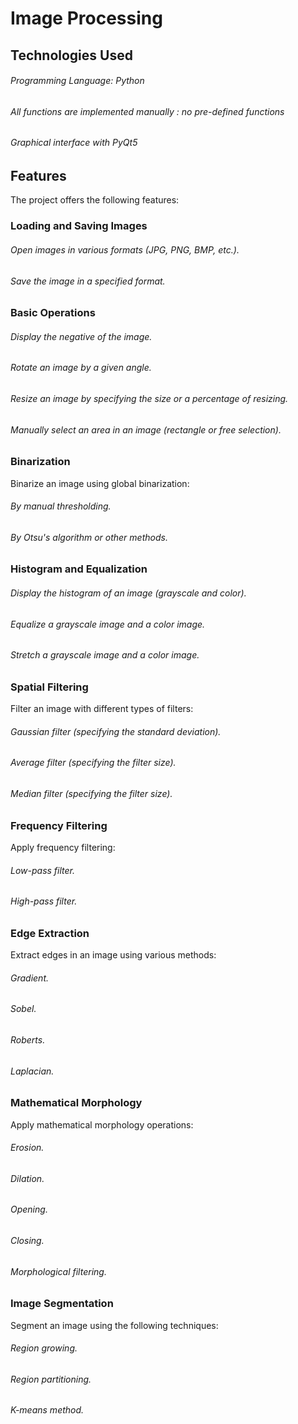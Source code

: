 # Image Processing

## Technologies Used
###### Programming Language: Python  
###### All functions are implemented manually : no pre-defined functions
###### Graphical interface with PyQt5  

## Features

The project offers the following features:

### Loading and Saving Images
###### Open images in various formats (JPG, PNG, BMP, etc.).  
###### Save the image in a specified format.  

### Basic Operations
###### Display the negative of the image.  
###### Rotate an image by a given angle.  
###### Resize an image by specifying the size or a percentage of resizing.  
###### Manually select an area in an image (rectangle or free selection).  

### Binarization
Binarize an image using global binarization:  
###### By manual thresholding.  
###### By Otsu's algorithm or other methods.  

### Histogram and Equalization
###### Display the histogram of an image (grayscale and color).  
###### Equalize a grayscale image and a color image.  
###### Stretch a grayscale image and a color image.  

### Spatial Filtering
Filter an image with different types of filters:  
###### Gaussian filter (specifying the standard deviation).  
###### Average filter (specifying the filter size).  
###### Median filter (specifying the filter size).  

### Frequency Filtering
Apply frequency filtering:  
###### Low-pass filter.  
###### High-pass filter.  

### Edge Extraction
Extract edges in an image using various methods:  
###### Gradient.  
###### Sobel.  
###### Roberts.  
###### Laplacian.  

### Mathematical Morphology
Apply mathematical morphology operations:  
###### Erosion.  
###### Dilation.  
###### Opening.  
###### Closing.  
###### Morphological filtering.  

### Image Segmentation
Segment an image using the following techniques:  
###### Region growing.  
###### Region partitioning.  
###### K-means method.
